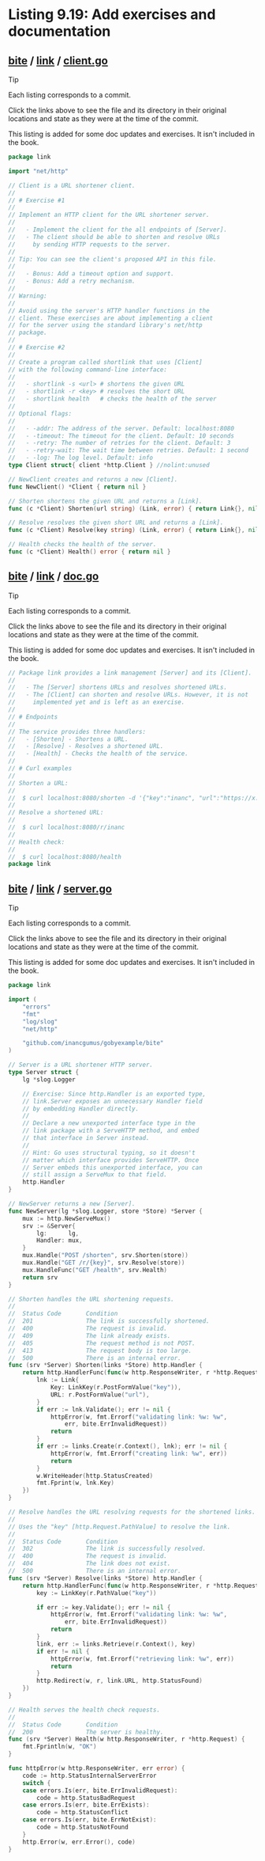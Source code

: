 # Listing 9.19: Add exercises and documentation

## [bite](https://github.com/inancgumus/gobyexample/blob/c3413ed2e316206d6aeccf46da54470dfb822c5c/bite) / [link](https://github.com/inancgumus/gobyexample/blob/c3413ed2e316206d6aeccf46da54470dfb822c5c/bite/link) / [client.go](https://github.com/inancgumus/gobyexample/blob/c3413ed2e316206d6aeccf46da54470dfb822c5c/bite/link/client.go)

> [!TIP]
> Each listing corresponds to a commit.
>
> Click the links above to see the file and its directory in their original locations and state as they were at the time of the commit.

This listing is added for some doc updates and exercises. It isn't
included in the book.

```go
package link

import "net/http"

// Client is a URL shortener client.
//
// # Exercise #1
//
// Implement an HTTP client for the URL shortener server.
//
//   - Implement the client for the all endpoints of [Server].
//   - The client should be able to shorten and resolve URLs
//     by sending HTTP requests to the server.
//
// Tip: You can see the client's proposed API in this file.
//
//   - Bonus: Add a timeout option and support.
//   - Bonus: Add a retry mechanism.
//
// Warning:
//
// Avoid using the server's HTTP handler functions in the
// client. These exercises are about implementing a client
// for the server using the standard library's net/http
// package.
//
// # Exercise #2
//
// Create a program called shortlink that uses [Client]
// with the following command-line interface:
//
//   - shortlink -s <url> # shortens the given URL
//   - shortlink -r <key> # resolves the short URL
//   - shortlink health   # checks the health of the server
//
// Optional flags:
//
//   - -addr: The address of the server. Default: localhost:8080
//   - -timeout: The timeout for the client. Default: 10 seconds
//   - -retry: The number of retries for the client. Default: 3
//   - -retry-wait: The wait time between retries. Default: 1 second
//   - -log: The log level. Default: info
type Client struct{ client *http.Client } //nolint:unused

// NewClient creates and returns a new [Client].
func NewClient() *Client { return nil }

// Shorten shortens the given URL and returns a [Link].
func (c *Client) Shorten(url string) (Link, error) { return Link{}, nil }

// Resolve resolves the given short URL and returns a [Link].
func (c *Client) Resolve(key string) (Link, error) { return Link{}, nil }

// Health checks the health of the server.
func (c *Client) Health() error { return nil }
```

## [bite](https://github.com/inancgumus/gobyexample/blob/c3413ed2e316206d6aeccf46da54470dfb822c5c/bite) / [link](https://github.com/inancgumus/gobyexample/blob/c3413ed2e316206d6aeccf46da54470dfb822c5c/bite/link) / [doc.go](https://github.com/inancgumus/gobyexample/blob/c3413ed2e316206d6aeccf46da54470dfb822c5c/bite/link/doc.go)

> [!TIP]
> Each listing corresponds to a commit.
>
> Click the links above to see the file and its directory in their original locations and state as they were at the time of the commit.

This listing is added for some doc updates and exercises. It isn't
included in the book.

```go
// Package link provides a link management [Server] and its [Client].
//
//   - The [Server] shortens URLs and resolves shortened URLs.
//   - The [Client] can shorten and resolve URLs. However, it is not
//     implemented yet and is left as an exercise.
//
// # Endpoints
//
// The service provides three handlers:
//   - [Shorten] - Shortens a URL.
//   - [Resolve] - Resolves a shortened URL.
//   - [Health] - Checks the health of the service.
//
// # Curl examples
//
// Shorten a URL:
//
//	$ curl localhost:8080/shorten -d '{"key":"inanc", "url":"https://x.com/inancgumus"}'
//
// Resolve a shortened URL:
//
//	$ curl localhost:8080/r/inanc
//
// Health check:
//
//	$ curl localhost:8080/health
package link
```

## [bite](https://github.com/inancgumus/gobyexample/blob/c3413ed2e316206d6aeccf46da54470dfb822c5c/bite) / [link](https://github.com/inancgumus/gobyexample/blob/c3413ed2e316206d6aeccf46da54470dfb822c5c/bite/link) / [server.go](https://github.com/inancgumus/gobyexample/blob/c3413ed2e316206d6aeccf46da54470dfb822c5c/bite/link/server.go)

> [!TIP]
> Each listing corresponds to a commit.
>
> Click the links above to see the file and its directory in their original locations and state as they were at the time of the commit.

This listing is added for some doc updates and exercises. It isn't
included in the book.

```go
package link

import (
	"errors"
	"fmt"
	"log/slog"
	"net/http"

	"github.com/inancgumus/gobyexample/bite"
)

// Server is a URL shortener HTTP server.
type Server struct {
	lg *slog.Logger

	// Exercise: Since http.Handler is an exported type,
	// link.Server exposes an unnecessary Handler field
	// by embedding Handler directly.
	//
	// Declare a new unexported interface type in the
	// link package with a ServeHTTP method, and embed
	// that interface in Server instead.
	//
	// Hint: Go uses structural typing, so it doesn't
	// matter which interface provides ServeHTTP. Once
	// Server embeds this unexported interface, you can
	// still assign a ServeMux to that field.
	http.Handler
}

// NewServer returns a new [Server].
func NewServer(lg *slog.Logger, store *Store) *Server {
	mux := http.NewServeMux()
	srv := &Server{
		lg:      lg,
		Handler: mux,
	}
	mux.Handle("POST /shorten", srv.Shorten(store))
	mux.Handle("GET /r/{key}", srv.Resolve(store))
	mux.HandleFunc("GET /health", srv.Health)
	return srv
}

// Shorten handles the URL shortening requests.
//
//	Status Code       Condition
//	201               The link is successfully shortened.
//	400               The request is invalid.
//	409               The link already exists.
//	405               The request method is not POST.
//	413               The request body is too large.
//	500               There is an internal error.
func (srv *Server) Shorten(links *Store) http.Handler {
	return http.HandlerFunc(func(w http.ResponseWriter, r *http.Request) {
		lnk := Link{
			Key: LinkKey(r.PostFormValue("key")),
			URL: r.PostFormValue("url"),
		}
		if err := lnk.Validate(); err != nil {
			httpError(w, fmt.Errorf("validating link: %w: %w",
				err, bite.ErrInvalidRequest))
			return
		}
		if err := links.Create(r.Context(), lnk); err != nil {
			httpError(w, fmt.Errorf("creating link: %w", err))
			return
		}
		w.WriteHeader(http.StatusCreated)
		fmt.Fprint(w, lnk.Key)
	})
}

// Resolve handles the URL resolving requests for the shortened links.
//
// Uses the "key" [http.Request.PathValue] to resolve the link.
//
//	Status Code       Condition
//	302               The link is successfully resolved.
//	400               The request is invalid.
//	404               The link does not exist.
//	500               There is an internal error.
func (srv *Server) Resolve(links *Store) http.Handler {
	return http.HandlerFunc(func(w http.ResponseWriter, r *http.Request) {
		key := LinkKey(r.PathValue("key"))

		if err := key.Validate(); err != nil {
			httpError(w, fmt.Errorf("validating link: %w: %w",
				err, bite.ErrInvalidRequest))
			return
		}
		link, err := links.Retrieve(r.Context(), key)
		if err != nil {
			httpError(w, fmt.Errorf("retrieving link: %w", err))
			return
		}
		http.Redirect(w, r, link.URL, http.StatusFound)
	})
}

// Health serves the health check requests.
//
//	Status Code       Condition
//	200               The server is healthy.
func (srv *Server) Health(w http.ResponseWriter, r *http.Request) {
	fmt.Fprintln(w, "OK")
}

func httpError(w http.ResponseWriter, err error) {
	code := http.StatusInternalServerError
	switch {
	case errors.Is(err, bite.ErrInvalidRequest):
		code = http.StatusBadRequest
	case errors.Is(err, bite.ErrExists):
		code = http.StatusConflict
	case errors.Is(err, bite.ErrNotExist):
		code = http.StatusNotFound
	}
	http.Error(w, err.Error(), code)
}
```

